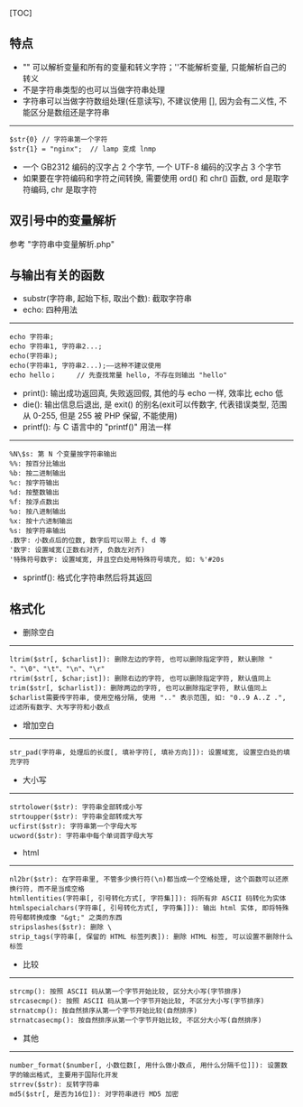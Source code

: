 [TOC]
## 特点 ##
- "" 可以解析变量和所有的变量和转义字符；''不能解析变量, 只能解析自己的转义
- 不是字符串类型的也可以当做字符串处理
- 字符串可以当做字符数组处理(任意读写), 不建议使用 [], 因为会有二义性, 不能区分是数组还是字符串

----------
    $str{0} // 字符串第一个字符
    $str{1} = "nginx";  // lamp 变成 lnmp
- 一个 GB2312 编码的汉字占 2 个字节, 一个 UTF-8 编码的汉字占 3 个字节
- 如果要在字符编码和字符之间转换, 需要使用 ord() 和 chr() 函数, ord 是取字符编码, chr 是取字符

## 双引号中的变量解析 ##
参考 "字符串中变量解析.php"
## 与输出有关的函数 ##
- substr(字符串, 起始下标, 取出个数): 截取字符串
- echo: 四种用法

----------
    echo 字符串;
    echo 字符串1, 字符串2...;
    echo(字符串);
    echo(字符串1, 字符串2...);——这种不建议使用
    echo hello；     // 先查找常量 hello, 不存在则输出 "hello"
- print(): 输出成功返回真, 失败返回假, 其他的与 echo 一样, 效率比 echo 低
- die(): 输出信息后退出, 是 exit() 的别名(exit可以传数字, 代表错误类型, 范围从 0-255, 但是 255 被 PHP 保留, 不能使用)
- printf(): 与 C 语言中的 "printf()" 用法一样

----------
    %N\$s: 第 N 个变量按字符串输出
    %%: 按百分比输出
    %b: 按二进制输出
    %c: 按字符输出
    %d: 按整数输出
    %f: 按浮点数出
    %o: 按八进制输出
    %x: 按十六进制输出
    %s: 按字符串输出
    .数字: 小数点后的位数, 数字后可以带上 f、d 等
    '数字: 设置域宽(正数右对齐, 负数左对齐)
    '特殊符号数字: 设置域宽, 并且空白处用特殊符号填充, 如: %'#20s
- sprintf(): 格式化字符串然后将其返回

## 格式化 ##
- 删除空白

----------
    ltrim($str[, $charlist]): 删除左边的字符, 也可以删除指定字符, 默认删除 " "、"\0"、"\t"、"\n"、"\r"
    rtrim($str[, $char;ist]): 删除右边的字符, 也可以删除指定字符, 默认值同上
    trim($str[, $charlist]): 删除两边的字符, 也可以删除指定字符, 默认值同上
    $charlist需要传字符串, 使用空格分隔, 使用 ".." 表示范围, 如: "0..9 A..Z .", 过滤所有数字、大写字符和小数点
- 增加空白

----------
    str_pad(字符串, 处理后的长度[, 填补字符[, 填补方向]]): 设置域宽, 设置空白处的填充字符
- 大小写

----------
    strtolower($str): 字符串全部转成小写
    strtoupper($str): 字符串全部转成大写
    ucfirst($str): 字符串第一个字母大写
    ucword($str): 字符串中每个单词首字母大写
- html

----------
    nl2br($str): 在字符串里, 不管多少换行符(\n)都当成一个空格处理, 这个函数可以还原换行符, 而不是当成空格
    htmllentities(字符串[, 引号转化方式[, 字符集]]): 将所有非 ASCII 码转化为实体
    htmlspecialchars(字符串[, 引号转化方式[, 字符集]]): 输出 html 实体, 即将特殊符号都转换成像 "&gt;" 之类的东西
    stripslashes($str): 删除 \
    strip_tags(字符串[, 保留的 HTML 标签列表]): 删除 HTML 标签, 可以设置不删除什么标签
- 比较

----------
    strcmp(): 按照 ASCII 码从第一个字节开始比较, 区分大小写(字节排序)
    strcasecmp(): 按照 ASCII 码从第一个字节开始比较, 不区分大小写(字节排序)
    strnatcmp(): 按自然排序从第一个字节开始比较(自然排序)
    strnatcasecmp(): 按自然排序从第一个字节开始比较, 不区分大小写(自然排序)
- 其他

----------
    number_format($number[, 小数位数[, 用什么做小数点, 用什么分隔千位]]): 设置数字的输出格式, 主要用于国际化开发
    strrev($str): 反转字符串
    md5($str[, 是否为16位]): 对字符串进行 MD5 加密